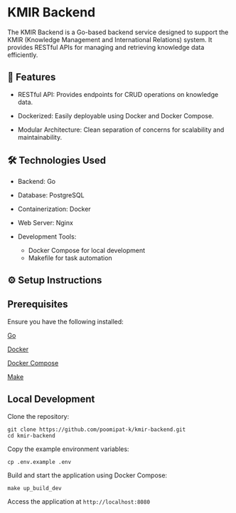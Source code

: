 # KMIR Backend

The KMIR Backend is a Go-based backend service designed to support the KMIR (Knowledge Management and International Relations) system. It provides RESTful APIs for managing and retrieving knowledge data efficiently.

## 🚀 Features

- RESTful API: Provides endpoints for CRUD operations on knowledge data.

- Dockerized: Easily deployable using Docker and Docker Compose.

- Modular Architecture: Clean separation of concerns for scalability and maintainability.

## 🛠️ Technologies Used

- Backend: Go

- Database: PostgreSQL

- Containerization: Docker

- Web Server: Nginx

- Development Tools:
  - Docker Compose for local development
  - Makefile for task automation

## ⚙️ Setup Instructions

## Prerequisites

Ensure you have the following installed:

[Go](https://go.dev/doc/install)

[Docker](https://docs.docker.com/engine/install/)

[Docker Compose](https://docs.docker.com/compose/install/)

[Make](https://makefiletutorial.com/)

## Local Development

Clone the repository:

```
git clone https://github.com/poomipat-k/kmir-backend.git
cd kmir-backend
```

Copy the example environment variables:

```
cp .env.example .env
```

Build and start the application using Docker Compose:

```
make up_build_dev
```

Access the application at `http://localhost:8080`
